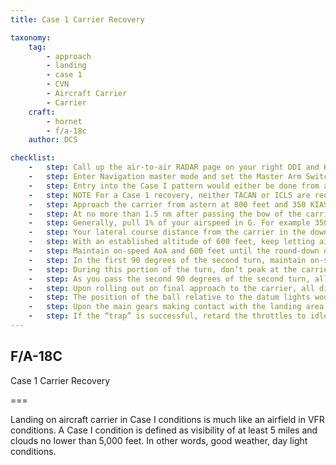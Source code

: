 ```yaml
---
title: Case 1 Carrier Recovery 

taxonomy:
    tag:
        - approach
        - landing
        - case 1
        - CVN
        - Aircraft Carrier
        - Carrier
    craft:
        - hornet
        - f/a-18c
    author: DCS

checklist:
    -   step: Call up the air-to-air RADAR page on your right DDI and HUD repeater on your left DDI. 
    -   step: Enter Navigation master mode and set the Master Arm Switch to SAFE on the |LEFT INSTRUMENT PANEL|. Lower the arrestor hook by pressing [H] and set HUD altitude to radar. 
    -   step: Entry into the Case I pattern would either be done from a port holding pattern (5 nm diameter circle at 1.5 to 5 thousand feet over the carrier) or a direct approach into the upwind leg. In this guide, we will discuss a direct approach. 
    -   step: NOTE For a Case 1 recovery, neither TACAN or ICLS are required. Those will be discussed in Case II and III recoveries. 
    -   step: Approach the carrier from astern at 800 feet and 350 KIAS. Pass starboard of the carrier, and just close enough that you can look down to the left and visually spot the carrier deck to make sure the deck is not foul. 
    -   step: At no more than 1.5 nm after passing the bow of the carrier, initiate a level turn to the left.  
    -   step: Generally, pull 1% of your airspeed in G. For example 350 knots would equal 3.5 G. Roll out on a reciprocal landing heading and an altitude of 600 feet AGL. If your entry speed is above 350 KIAS, you may wish to extend the airbrake until your airspeed decays to 250 KIAS. Once below 150 KIAS, lower the landing gear [G] and extend flaps to FULL [Left Ctrl + F]. 
    -   step: Your lateral course distance from the carrier in the downwind leg should be 1.3 to 1.4 nm. See the TACAN section of the Navigation chapter.
    -   step: With an established altitude of 600 feet, keep letting airspeed fall until around 145 KIAS and carefully increase throttle such that you capture the on-speed AoA as indicated by the E-Bracket on the HUD and the Angle of Attack Indexer lights to the left of the HUD frame.
    -   step: Maintain on-speed AoA and 600 feet until the round-down on the stern of the carrier is visible and forms a straight line. 
    -   step: In the first 90 degrees of the second turn, maintain on-speed AoA and use throttle to adjust your decent rate between 100 and 200 feet per minute with a roll angel of 27 to 30 degrees. A good way to visualize this is to place the velocity vector just below the horizon line on the HUD such that just the vertical post and right “wing” touch the horizon line. 
    -   step: During this portion of the turn, don’t peak at the carrier, instead fly by the instruments. 
    -   step: As you pass the second 90 degrees of the second turn, allow your vertical velocity to increase to 500 feet per minute and visually acquire the carrier and IFLOS.  
    -   step: Upon rolling out on final approach to the carrier, all direction is now dictated by the Improved Fresnel Lens Optical System (IFLOS).
    -   step: The position of the ball relative to the datum lights would indicate the relative position of the aircraft to the desired glidepath. If the ball was above the datum lights (a high ball), the aircraft was above the glidepath; conversely, a low ball indicated the aircraft was below glidepath. When the ball and the datum lights were aligned horizontally, the aircraft was on glidepath.
    -   step: Upon the main gears making contact with the landing area, immediately move the throttles to full power in case the arrestor hook misses the wires. This will allow the aircraft enough power to get airborne again. 
    -   step: If the “trap” is successful, retard the throttles to idle, raise the arrestor hook [H], set flaps to AUTO [F] and taxi out of the landing area.
---
```


## F/A-18C 
Case 1 Carrier Recovery 

===

Landing on aircraft carrier in Case I conditions is much like an airfield in VFR conditions. A Case I condition is defined as visibility of at least 5 miles and clouds no lower than 5,000 feet. In other words, good weather, day light conditions. 